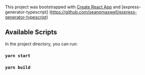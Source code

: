 This project was bootstrapped with [Create React App](https://github.com/facebook/create-react-app) and [express-generator-typescript] (https://github.com/seanpmaxwell/express-generator-typescript)

## Available Scripts

In the project directory, you can run:

### `yarn start`

### `yarn build`
